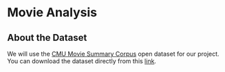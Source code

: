 # Movie Analysis


## About the Dataset

We will use the [CMU Movie Summary Corpus](http://www.cs.cmu.edu/~ark/personas/) open dataset for our project. You can download the dataset directly from this [link](http://www.cs.cmu.edu/~ark/personas/data/MovieSummaries.tar.gz).